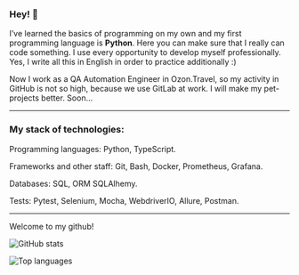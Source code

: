 ### Hey! :wave:

I’ve learned the basics of programming on my own and my first programming language is **Python**. Here you can make sure that I really can code something. I use every opportunity to develop myself professionally. Yes, I write all this in English in order to practice additionally :)

Now I work as a QA Automation Engineer in Ozon.Travel, so my activity in GitHub is not so high, because we use GitLab at work. I will make my pet-projects better. Soon...

***

### My stack of technologies:

Programming languages: Python, TypeScript.

Frameworks and other staff: Git, Bash, Docker, Prometheus, Grafana.

Databases: SQL, ORM SQLAlhemy.

Tests: Pytest, Selenium, Mocha, WebdriverIO, Allure, Postman.

***

Welcome to my github!

![GitHub stats](https://github-readme-stats.vercel.app/api?username=Interligo&show_icons=true&theme=great-gatsby)

![Top languages](https://github-readme-stats.vercel.app/api/top-langs/?username=Interligo&theme=great-gatsby)
